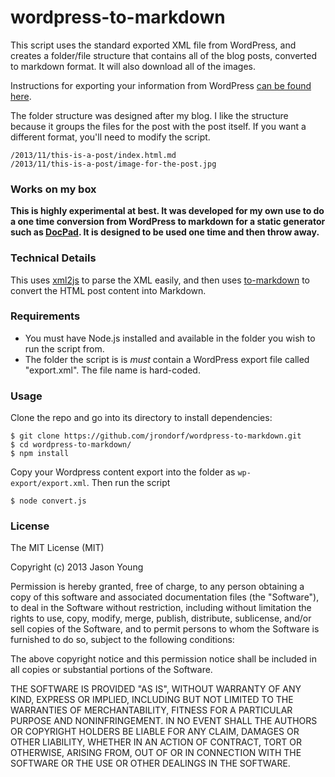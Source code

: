 # wordpress-to-markdown

This script uses the standard exported XML file from WordPress, and creates a folder/file structure that contains all of the blog posts, converted to markdown format. It will also download all of the images.

Instructions for exporting your information from WordPress [can be found here](http://en.support.wordpress.com/export/).

The folder structure was designed after my blog. I like the structure because it groups the files for the post with the post itself. If you want a different format, you'll need to modify the script.

	/2013/11/this-is-a-post/index.html.md
	/2013/11/this-is-a-post/image-for-the-post.jpg

### Works on my box

**This is highly experimental at best. It was developed for my own use to do a one time conversion from WordPress to markdown for a static generator such as [DocPad](https://github.com/bevry/docpad). It is designed to be used one time and then throw away.**

### Technical Details

This uses [xml2js](https://github.com/Leonidas-from-XIV/node-xml2js) to parse the XML easily, and then uses [to-markdown](https://github.com/domchristie/to-markdown) to convert the HTML post content into Markdown.

### Requirements

* You must have Node.js installed and available in the folder you wish to run the script from.
* The folder the script is is *must* contain a WordPress export file called "export.xml". The file name is hard-coded.

### Usage

Clone the repo and go into its directory to install dependencies:

```
$ git clone https://github.com/jrondorf/wordpress-to-markdown.git
$ cd wordpress-to-markdown/
$ npm install
```

Copy your Wordpress content export into the folder as `wp-export/export.xml`. Then run the script

```
$ node convert.js
```

### License

The MIT License (MIT)

Copyright (c) 2013 Jason Young

Permission is hereby granted, free of charge, to any person obtaining a copy
of this software and associated documentation files (the "Software"), to deal
in the Software without restriction, including without limitation the rights
to use, copy, modify, merge, publish, distribute, sublicense, and/or sell
copies of the Software, and to permit persons to whom the Software is
furnished to do so, subject to the following conditions:

The above copyright notice and this permission notice shall be included in all
copies or substantial portions of the Software.

THE SOFTWARE IS PROVIDED "AS IS", WITHOUT WARRANTY OF ANY KIND, EXPRESS OR
IMPLIED, INCLUDING BUT NOT LIMITED TO THE WARRANTIES OF MERCHANTABILITY,
FITNESS FOR A PARTICULAR PURPOSE AND NONINFRINGEMENT. IN NO EVENT SHALL THE
AUTHORS OR COPYRIGHT HOLDERS BE LIABLE FOR ANY CLAIM, DAMAGES OR OTHER
LIABILITY, WHETHER IN AN ACTION OF CONTRACT, TORT OR OTHERWISE, ARISING FROM,
OUT OF OR IN CONNECTION WITH THE SOFTWARE OR THE USE OR OTHER DEALINGS IN THE
SOFTWARE.

